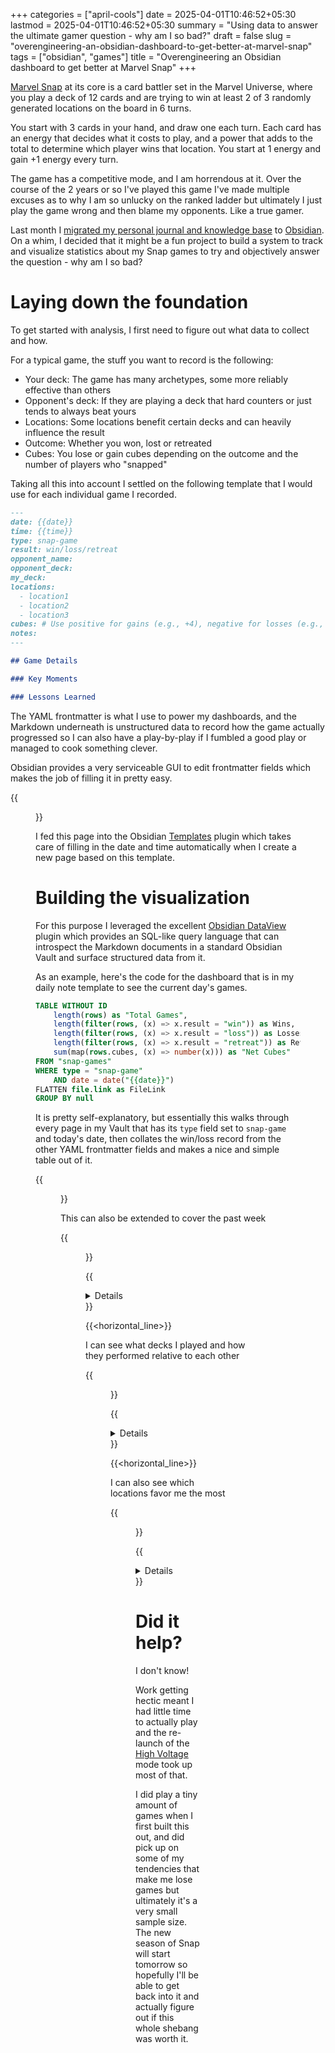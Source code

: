+++
categories = ["april-cools"]
date = 2025-04-01T10:46:52+05:30
lastmod = 2025-04-01T10:46:52+05:30
summary = "Using data to answer the ultimate gamer question - why am I so bad?"
draft = false
slug = "overengineering-an-obsidian-dashboard-to-get-better-at-marvel-snap"
tags = ["obsidian", "games"]
title = "Overengineering an Obsidian dashboard to get better at Marvel Snap"
+++

[Marvel Snap](https://www.marvelsnap.com/) at its core is a card battler set in the Marvel Universe, where you play a deck of 12 cards and are trying to win
at least 2 of 3 randomly generated locations on the board in 6 turns.

You start with 3 cards in your hand, and draw one each turn. Each card has an energy that decides what it costs to play, and a power that adds to the total
to determine which player wins that location. You start at 1 energy and gain +1 energy every turn.

The game has a competitive mode, and I am horrendous at it. Over the course of the 2 years or so I've played this game I've made multiple excuses as to why I am so unlucky on the ranked ladder but ultimately I just play the game wrong and then blame my opponents. Like a true gamer.

Last month I [migrated my personal journal and knowledge base](/posts/migrating-from-logseq-to-obsidian/) to [Obsidian](https://obsidian.md). On a whim, I decided that it might be a fun project to build a system to track and visualize statistics about my Snap games to try and objectively answer the question - why am I so bad?

# Laying down the foundation

To get started with analysis, I first need to figure out what data to collect and how.

For a typical game, the stuff you want to record is the following:

- Your deck: The game has many archetypes, some more reliably effective than others
- Opponent's deck: If they are playing a deck that hard counters or just tends to always beat yours
- Locations: Some locations benefit certain decks and can heavily influence the result
- Outcome: Whether you won, lost or retreated
- Cubes: You lose or gain cubes depending on the outcome and the number of players who "snapped"

Taking all this into account I settled on the following template that I would use for each individual game I recorded.

```markdown
---
date: {{date}}
time: {{time}}
type: snap-game
result: win/loss/retreat
opponent_name:
opponent_deck:
my_deck:
locations:
  - location1
  - location2
  - location3
cubes: # Use positive for gains (e.g., +4), negative for losses (e.g., -2)
notes:
---

## Game Details

### Key Moments

### Lessons Learned
```

The YAML frontmatter is what I use to power my dashboards, and the Markdown underneath is unstructured data to record how the game actually progressed so I can also have a play-by-play if I fumbled a good play or managed to cook something clever.

Obsidian provides a very serviceable GUI to edit frontmatter fields which makes the job of filling it in pretty easy.

{{<figure src="template.webp" alt="Obsidian's GUI for the frontmatter given above, of note is the date picker and the 'chips' pattern for entering list values for the locations field" loading="lazy">}}

I fed this page into the Obsidian [Templates](https://help.obsidian.md/plugins/templates) plugin which takes care of filling in the date and time automatically when I create a new page based on this template.

# Building the visualization

For this purpose I leveraged the excellent [Obsidian DataView](https://github.com/blacksmithgu/obsidian-dataview) plugin which provides an SQL-like query language that can introspect the Markdown documents in a standard Obsidian Vault and surface structured data from it.

As an example, here's the code for the dashboard that is in my daily note template to see the current day's games.

```sql
TABLE WITHOUT ID
	length(rows) as "Total Games",
	length(filter(rows, (x) => x.result = "win")) as Wins,
	length(filter(rows, (x) => x.result = "loss")) as Losses,
	length(filter(rows, (x) => x.result = "retreat")) as Retreats,
	sum(map(rows.cubes, (x) => number(x))) as "Net Cubes"
FROM "snap-games"
WHERE type = "snap-game"
	AND date = date("{{date}}")
FLATTEN file.link as FileLink
GROUP BY null
```

It is pretty self-explanatory, but essentially this walks through every page in my Vault that has its `type` field set to `snap-game` and today's date, then collates the win/loss record from the other YAML frontmatter fields and makes a nice and simple table out of it.

{{<figure src="daily-dashboard.webp" alt="A table with a single row showing the total games, the wins, the losses, the retreats and the net cube change for the day" loading="lazy">}}

This can also be extended to cover the past week

{{<figure src="weekly-dashboard.webp" alt="A table with a single row showing the total games, the wins, the losses, the retreats and the net cube change for the week" loading="lazy">}}

{{<details summary="DataView code" >}}

```sql
TABLE
	date as Date,
	time as Time,
	result as Result,
	my_deck as "My Deck",
	opponent_deck as "Opponent's Deck",
	cubes as "Cubes Δ"
FROM "snap-games"
WHERE type = "snap-game"
	AND date >= date(today) - dur(7 days)
SORT date desc, time desc
```

{{</details>}}

{{<horizontal_line>}}

I can see what decks I played and how they performed relative to each other

{{<figure src="deck-performance.webp" alt="A table showing the decks I played in each row and their respective game counts, win rate and net cubes statistics" loading="lazy">}}

{{<details summary="DataView code" >}}

```sql
TABLE
	length(rows) as Games,
	round(length(filter(rows, (x) => x.result = "win")) / length(rows) * 100, 1) + "%" as "Win Rate",
	sum(map(rows.cubes, (x) => number(x))) as "Net Cubes"
FROM "snap-games"
WHERE type = "snap-game"
	AND date >= date(today) - dur(7 days)
GROUP BY my_deck
SORT length(rows) desc
```

{{</details>}}

{{<horizontal_line>}}

I can also see which locations favor me the most

{{<figure src="locations.webp" alt="A table of every location with its name, number of times I played there, my win rate and the net cubes" loading="lazy">}}

{{<details summary="DataView code">}}

```sql
TABLE
	length(rows) as "Times Encountered",
	round(length(filter(rows, (x) => x.result = "win")) / length(rows) * 100, 1) + "%" as "Win Rate",
	sum(map(rows.cubes, (x) => number(x))) as "Net Cubes"
FROM "snap-games"
WHERE type = "snap-game"
	AND date >= date(today) - dur(7 days)
FLATTEN locations
GROUP BY locations
SORT sum(map(rows.cubes, (x) => number(x))) desc
```

{{</details>}}

# Did it help?

I don't know!

Work getting hectic meant I had little time to actually play and the re-launch of the [High Voltage](https://www.marvelsnap.com/newsdetail?id=7415247892945885957) mode took up most of that.

I did play a tiny amount of games when I first built this out, and did pick up on some of my tendencies that make me lose games but ultimately it's a very small sample size. The new season of Snap will start tomorrow so hopefully I'll be able to get back into it and actually figure out if this whole shebang was worth it.
